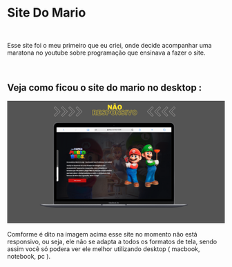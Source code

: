 <h1>Site Do Mario</h1>
<br>

<p>Esse site foi o meu primeiro que eu criei, onde decide acompanhar uma maratona no youtube sobre programação que ensinava a fazer o site. </p>
<br>
<h2>Veja como ficou o site do mario no desktop :</h2>

<img src="https://github.com/Yuripujol/Site-Do-Mario/blob/main/site%20do%20mario%20em%20desktop.png?raw=true" />


<p>  Comforme é dito na imagem acima esse site no momento não está responsivo, ou seja, ele não se adapta a todos os formatos de tela, sendo assim você só podera ver ele melhor utilizando desktop ( macbook, notebook, pc ).</p>




